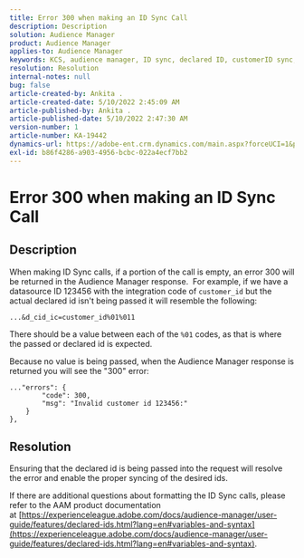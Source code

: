 ```yaml
---
title: Error 300 when making an ID Sync Call
description: Description
solution: Audience Manager
product: Audience Manager
applies-to: Audience Manager
keywords: KCS, audience manager, ID sync, declared ID, customerID sync, customer id, online sync
resolution: Resolution
internal-notes: null
bug: false
article-created-by: Ankita .
article-created-date: 5/10/2022 2:45:09 AM
article-published-by: Ankita .
article-published-date: 5/10/2022 2:47:30 AM
version-number: 1
article-number: KA-19442
dynamics-url: https://adobe-ent.crm.dynamics.com/main.aspx?forceUCI=1&pagetype=entityrecord&etn=knowledgearticle&id=35259630-0bd0-ec11-a7b5-0022480a8753
exl-id: b86f4286-a903-4956-bcbc-022a4ecf7bb2
---
```

# Error 300 when making an ID Sync Call

## Description


When making ID Sync calls, if a portion of the call is empty, an error 300 will be returned in the Audience Manager response.  For example, if we have a datasource ID 123456 with the integration code of `customer_id` but the actual declared id isn't being passed it will resemble the following:

`...&d_cid_ic=customer_id%01%011`

There should be a value between each of the `%01` codes, as that is where the passed or declared id is expected.

Because no value is being passed, when the Audience Manager response is returned you will see the "300" error:

```
..."errors": {
        "code": 300,
        "msg": "Invalid customer id 123456:"
    }
},
```

## Resolution


Ensuring that the declared id is being passed into the request will resolve the error and enable the proper syncing of the desired ids.

If there are additional questions about formatting the ID Sync calls, please refer to the AAM product documentation at [https://experienceleague.adobe.com/docs/audience-manager/user-guide/features/declared-ids.html?lang=en#variables-and-syntax](https://experienceleague.adobe.com/docs/audience-manager/user-guide/features/declared-ids.html?lang=en#variables-and-syntax).

